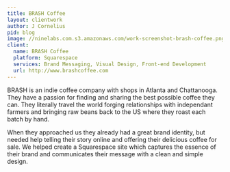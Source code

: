```yaml
---
title: BRASH Coffee
layout: clientwork
author: J Cornelius
pid: blog
image: //ninelabs.com.s3.amazonaws.com/work-screenshot-brash-coffee.png
client:
  name: BRASH Coffee
  platform: Squarespace
  services: Brand Messaging, Visual Design, Front-end Development
  url: http://www.brashcoffee.com
---
```

BRASH is an indie coffee company with shops in Atlanta and Chattanooga. They have a passion for finding and sharing the best possible coffee they can. They literally travel the world forging relationships with independant farmers and bringing raw beans back to the US where they roast each batch by hand.

When they approached us they already had a great brand identity, but needed help telling their story online and offering their delicious coffee for sale. We helped create a Squarespace site which captures the essence of their brand and communicates their message with a clean and simple design.